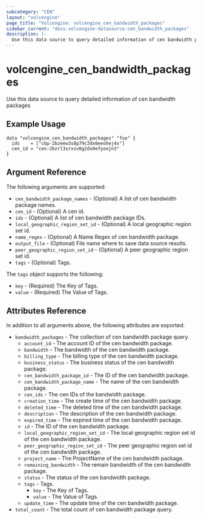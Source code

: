 ```yaml
---
subcategory: "CEN"
layout: "volcengine"
page_title: "Volcengine: volcengine_cen_bandwidth_packages"
sidebar_current: "docs-volcengine-datasource-cen_bandwidth_packages"
description: |-
  Use this data source to query detailed information of cen bandwidth packages
---
```

# volcengine_cen_bandwidth_packages
Use this data source to query detailed information of cen bandwidth packages
## Example Usage
```hcl
data "volcengine_cen_bandwidth_packages" "foo" {
  ids    = ["cbp-2bzeew3s8p79c2dx0eeohej4x"]
  cen_id = "cen-2bzrl3srxsv0g2dx0efyoojn3"
}
```
## Argument Reference
The following arguments are supported:
* `cen_bandwidth_package_names` - (Optional) A list of cen bandwidth package names.
* `cen_id` - (Optional) A cen id.
* `ids` - (Optional) A list of cen bandwidth package IDs.
* `local_geographic_region_set_id` - (Optional) A local geographic region set id.
* `name_regex` - (Optional) A Name Regex of cen bandwidth package.
* `output_file` - (Optional) File name where to save data source results.
* `peer_geographic_region_set_id` - (Optional) A peer geographic region set id.
* `tags` - (Optional) Tags.

The `tags` object supports the following:

* `key` - (Required) The Key of Tags.
* `value` - (Required) The Value of Tags.

## Attributes Reference
In addition to all arguments above, the following attributes are exported:
* `bandwidth_packages` - The collection of cen bandwidth package query.
    * `account_id` - The account ID of the cen bandwidth package.
    * `bandwidth` - The bandwidth of the cen bandwidth package.
    * `billing_type` - The billing type of the cen bandwidth package.
    * `business_status` - The business status of the cen bandwidth package.
    * `cen_bandwidth_package_id` - The ID of the cen bandwidth package.
    * `cen_bandwidth_package_name` - The name of the cen bandwidth package.
    * `cen_ids` - The cen IDs of the bandwidth package.
    * `creation_time` - The create time of the cen bandwidth package.
    * `deleted_time` - The deleted time of the cen bandwidth package.
    * `description` - The description of the cen bandwidth package.
    * `expired_time` - The expired time of the cen bandwidth package.
    * `id` - The ID of the cen bandwidth package.
    * `local_geographic_region_set_id` - The local geographic region set id of the cen bandwidth package.
    * `peer_geographic_region_set_id` - The peer geographic region set id of the cen bandwidth package.
    * `project_name` - The ProjectName of the cen bandwidth package.
    * `remaining_bandwidth` - The remain bandwidth of the cen bandwidth package.
    * `status` - The status of the cen bandwidth package.
    * `tags` - Tags.
        * `key` - The Key of Tags.
        * `value` - The Value of Tags.
    * `update_time` - The update time of the cen bandwidth package.
* `total_count` - The total count of cen bandwidth package query.



